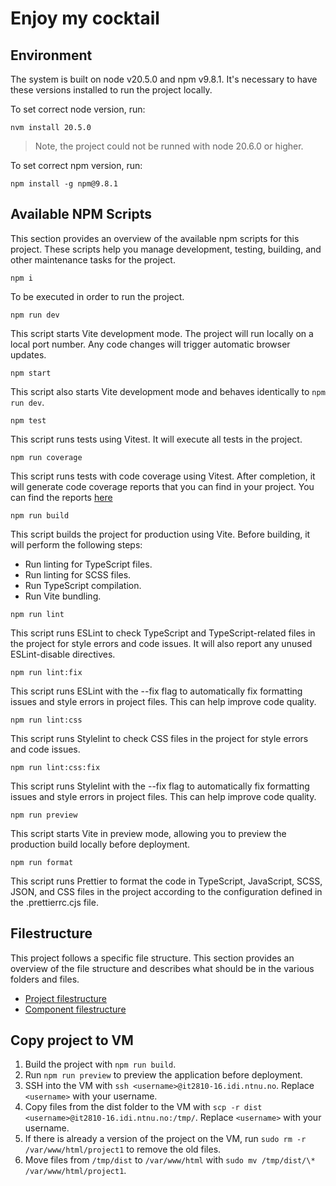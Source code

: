 # Enjoy my cocktail

## Environment

The system is built on node v20.5.0 and npm v9.8.1. It's necessary to have these versions installed to run the project locally.

To set correct node version, run:

```cli
nvm install 20.5.0
```

> Note, the project could not be runned with node 20.6.0 or higher.

To set correct npm version, run:

```cli
npm install -g npm@9.8.1
```

## Available NPM Scripts

This section provides an overview of the available npm scripts for this project. These scripts help you manage development, testing, building, and other maintenance tasks for the project.

```
npm i
```

To be executed in order to run the project.

```
npm run dev
```

This script starts Vite development mode. The project will run locally on a local port number. Any code changes will trigger automatic browser updates.

```
npm start
```

This script also starts Vite development mode and behaves identically to `npm run dev`.

```cli
npm test
```

This script runs tests using Vitest. It will execute all tests in the project.

```cli
npm run coverage
```

This script runs tests with code coverage using Vitest. After completion, it will generate code coverage reports that you can find in your project. You can find the reports [here](./coverage/index.html)

```
npm run build
```

This script builds the project for production using Vite. Before building, it will perform the following steps:

- Run linting for TypeScript files.
- Run linting for SCSS files.
- Run TypeScript compilation.
- Run Vite bundling.

```cli
npm run lint
```

This script runs ESLint to check TypeScript and TypeScript-related files in the project for style errors and code issues. It will also report any unused ESLint-disable directives.

```cli
npm run lint:fix
```

This script runs ESLint with the --fix flag to automatically fix formatting issues and style errors in project files. This can help improve code quality.

```cli
npm run lint:css
```

This script runs Stylelint to check CSS files in the project for style errors and code issues.

```cli
npm run lint:css:fix
```

This script runs Stylelint with the --fix flag to automatically fix formatting issues and style errors in project files. This can help improve code quality.

```cli
npm run preview
```

This script starts Vite in preview mode, allowing you to preview the production build locally before deployment.

```cli
npm run format
```

This script runs Prettier to format the code in TypeScript, JavaScript, SCSS, JSON, and CSS files in the project according to the configuration defined in the .prettierrc.cjs file.

## Filestructure

This project follows a specific file structure. This section provides an overview of the file structure and describes what should be in the various folders and files.

- [Project filestructure](./docs/filestructure-project.md)
- [Component filestructure](./docs/filestructure-component.md)

## Copy project to VM

1. Build the project with `npm run build`.
2. Run `npm run preview` to preview the application before deployment.
3. SSH into the VM with `ssh <username>@it2810-16.idi.ntnu.no`. Replace `<username>` with your username.
4. Copy files from the dist folder to the VM with `scp -r dist <username>@it2810-16.idi.ntnu.no:/tmp/`. Replace `<username>` with your username.
5. If there is already a version of the project on the VM, run `sudo rm -r /var/www/html/project1` to remove the old files.
6. Move files from `/tmp/dist` to `/var/www/html` with `sudo mv /tmp/dist/\* /var/www/html/project1`.
